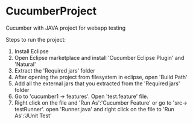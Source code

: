 # CucumberProject
Cucumber with JAVA project for webapp testing

Steps to run the project:

1. Install Eclipse
2. Open Eclipse marketplace and install 'Cucumber Eclipse Plugin' and 'Natural'
3. Extract the 'Required jars' folder 
4. After opening the project from filesystem in eclipse, open 'Build Path'
5. Add all the external jars that you extracted from the 'Required jars' folder
6. Go to 'cucumber1 -> features'. Open 'test.feature' file.
7. Right click on the file and 'Run As':'Cucumber Feature' or 
go to 'src-> testRunner'. open 'Runner.java' and right click on the file to 'Run As':'JUnit Test'

